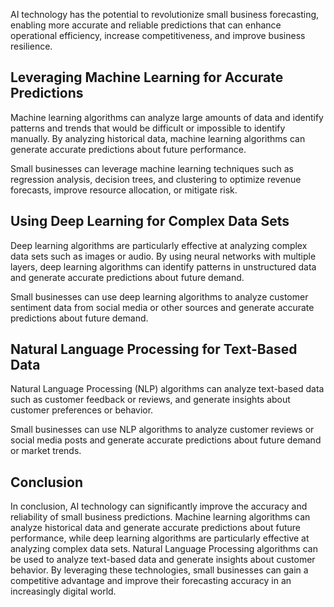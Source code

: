 
AI technology has the potential to revolutionize small business forecasting, enabling more accurate and reliable predictions that can enhance operational efficiency, increase competitiveness, and improve business resilience.

Leveraging Machine Learning for Accurate Predictions
----------------------------------------------------

Machine learning algorithms can analyze large amounts of data and identify patterns and trends that would be difficult or impossible to identify manually. By analyzing historical data, machine learning algorithms can generate accurate predictions about future performance.

Small businesses can leverage machine learning techniques such as regression analysis, decision trees, and clustering to optimize revenue forecasts, improve resource allocation, or mitigate risk.

Using Deep Learning for Complex Data Sets
-----------------------------------------

Deep learning algorithms are particularly effective at analyzing complex data sets such as images or audio. By using neural networks with multiple layers, deep learning algorithms can identify patterns in unstructured data and generate accurate predictions about future demand.

Small businesses can use deep learning algorithms to analyze customer sentiment data from social media or other sources and generate accurate predictions about future demand.

Natural Language Processing for Text-Based Data
-----------------------------------------------

Natural Language Processing (NLP) algorithms can analyze text-based data such as customer feedback or reviews, and generate insights about customer preferences or behavior.

Small businesses can use NLP algorithms to analyze customer reviews or social media posts and generate accurate predictions about future demand or market trends.

Conclusion
----------

In conclusion, AI technology can significantly improve the accuracy and reliability of small business predictions. Machine learning algorithms can analyze historical data and generate accurate predictions about future performance, while deep learning algorithms are particularly effective at analyzing complex data sets. Natural Language Processing algorithms can be used to analyze text-based data and generate insights about customer behavior. By leveraging these technologies, small businesses can gain a competitive advantage and improve their forecasting accuracy in an increasingly digital world.

